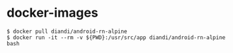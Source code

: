 # docker-images

```shell
$ docker pull diandi/android-rn-alpine
$ docker run -it --rm -v ${PWD}:/usr/src/app diandi/android-rn-alpine bash
```